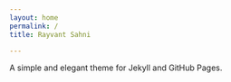 ```yaml
---
layout: home
permalink: /
title: Rayvant Sahni

---
```

A simple and elegant theme for Jekyll and GitHub Pages.


